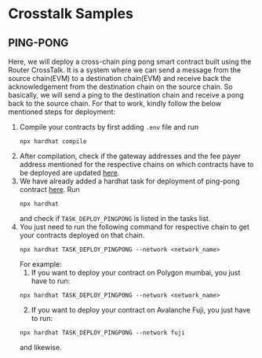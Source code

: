 # Crosstalk Samples

## PING-PONG

Here, we will deploy a cross-chain ping pong smart contract built using the Router CrossTalk. It is a system where we can send a message from the source chain(EVM) to a destination chain(EVM) and receive back the acknowledgement from the destination chain on the source chain. So basically, we will send a ping to the destination chain and receive a pong back to the source chain. For that to work, kindly follow the below mentioned steps for deployment:

1. Compile your contracts by first adding `.env` file and run
   ```shell
   npx hardhat compile
   ```
2. After compilation, check if the gateway addresses and the fee payer address mentioned for the respective chains on which contracts have to be deployed are updated [here](./deployment/deployments.json).
3. We have already added a hardhat task for deployment of ping-pong contract [here](./tasks/deploy/PingPong.ts). Run
   ```shell
   npx hardhat
   ```
   and check if `TASK_DEPLOY_PINGPONG` is listed in the tasks list.
4. You just need to run the following command for respective chain to get your contracts deployed on that chain.
   ```shell
   npx hardhat TASK_DEPLOY_PINGPONG --network <network_name>
   ```
   For example:
   1. If you want to deploy your contract on Polygon mumbai, you just have to run:
   ```shell
   npx hardhat TASK_DEPLOY_PINGPONG --network <network_name>
   ```
   2. If you want to deploy your contract on Avalanche Fuji, you just have to run:
   ```shell
   npx hardhat TASK_DEPLOY_PINGPONG --network fuji
   ```
   and likewise.
